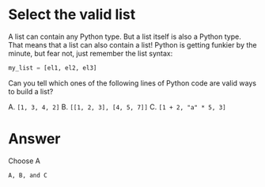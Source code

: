 # Select the valid list

A list can contain any Python type. But a list itself is also a Python type. That means that a list can also contain a list! Python is getting funkier by the minute, but fear not, just remember the list syntax:

```python
my_list = [el1, el2, el3]
```

Can you tell which ones of the following lines of Python code are valid ways to build a list?


A. `[1, 3, 4, 2]`
B. `[[1, 2, 3], [4, 5, 7]]` 
C. `[1 + 2, "a" * 5, 3]`

# Answer
Choose A 

```
A, B, and C
```
